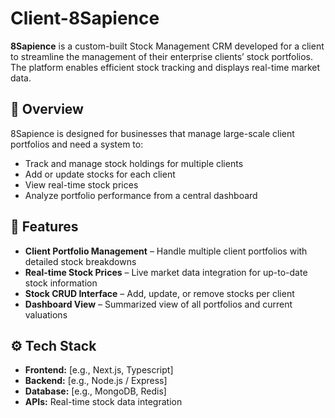 # Client-8Sapience

**8Sapience** is a custom-built Stock Management CRM developed for a client to streamline the management of their enterprise clients’ stock portfolios. The platform enables efficient stock tracking and displays real-time market data.

## 🧠 Overview

8Sapience is designed for businesses that manage large-scale client portfolios and need a system to:

- Track and manage stock holdings for multiple clients
- Add or update stocks for each client
- View real-time stock prices
- Analyze portfolio performance from a central dashboard

## 🚀 Features

- **Client Portfolio Management** – Handle multiple client portfolios with detailed stock breakdowns  
- **Real-time Stock Prices** – Live market data integration for up-to-date stock information  
- **Stock CRUD Interface** – Add, update, or remove stocks per client  
- **Dashboard View** – Summarized view of all portfolios and current valuations

## ⚙️ Tech Stack

- **Frontend:** [e.g., Next.js, Typescript]  
- **Backend:** [e.g., Node.js / Express]  
- **Database:** [e.g., MongoDB, Redis]  
- **APIs:** Real-time stock data integration


